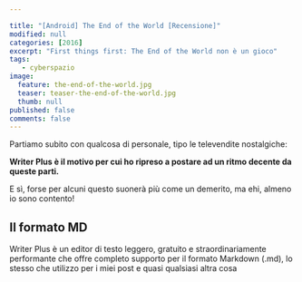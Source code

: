 ```yaml
---

title: "[Android] The End of the World [Recensione]"
modified: null
categories: [2016]
excerpt: "First things first: The End of the World non è un gioco"
tags: 
   - cyberspazio
image: 
  feature: the-end-of-the-world.jpg
  teaser: teaser-the-end-of-the-world.jpg
  thumb: null
published: false
comments: false
---
```

Partiamo subito con qualcosa di personale, tipo le televendite nostalgiche:

**Writer Plus è il motivo per cui ho ripreso a postare ad un ritmo decente da queste parti.**

E sì, forse per alcuni questo suonerà più come un demerito, ma ehi, almeno io sono contento! 

## Il formato MD

Writer Plus è un editor di testo leggero, gratuito e straordinariamente performante che offre completo supporto per il formato Markdown (.md), lo stesso che utilizzo per i miei post e quasi qualsiasi altra cosa

